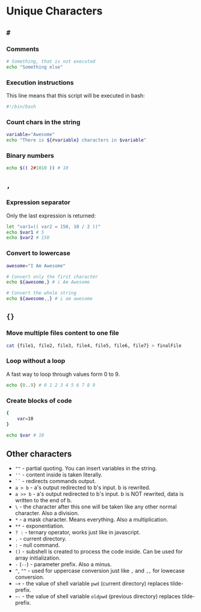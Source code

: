 # Unique Characters

## `#`

### Comments 
```bash 
# Something, that is not executed
echo "Something else"
```

### Execution instructions
This line means that this script will be executed in bash: 
```bash 
#!/bin/bash
```

### Count chars in the string

```bash
variable="Awesome"
echo "There is ${#variable} characters in $variable"
```

### Binary numbers

```bash
echo $(( 2#1010 )) # 10
```

## `,` 

### Expression separator 

Only the last expression  is returned:
```bash
let "var1=(( var2 = 150, 10 / 2 ))"
echo $var1 # 5
echo $var2 # 150
```

### Convert to lowercase

```bash
awesome="I Am Awesome"

# Convert only the first character
echo ${awesome,} # i Am Awesome

# Convert the whole string
echo ${awesome,,} # i am awesome
```

## `{}`

### Move multiple files content to one file
```bash
cat {file1, file2, file3, file4, file5, file6, file7} > finalFile
```

### Loop without a loop

A fast way to loop through values form 0 to 9.
```bash
echo {0..9} # 0 1 2 3 4 5 6 7 8 9
```

### Create blocks of code
```bash
{
    var=10
}

echo $var # 10
```


## Other characters

- `""` - partial quoting. You can insert variables in the string.
- `''` - content inside is taken literally.
- ` `` ` - redirects commands output.
- `a > b` - a's output redirected to b's input. b is rewrited.
- `a >> b` - a's output redirected to b's input. b is NOT rewrited, data is written to the end of b.
- `\` - the character after this one will be taken like any other normal character. Also a division.
- `*` - a mask character. Means everything. Also a multiplication.
- `**` - exponentiation.
- `? :` - ternary operator, works just like in javascript. 
- `.` - current directory.
- `:` - null command.
- `()` - subshell is created to process the code inside. Can be used for array initialization.
- `-` (`--`) - parameter prefix. Also a minus.
- `^`, `^^` - used for uppercase conversion just like `,` and `,,` for lowecase conversion.
- `~+` - the value of shell variable `pwd` (current directory) replaces tilde-prefix.
- `~-` - the value of shell variable `oldpwd` (previous directory) replaces tilde-prefix. 
